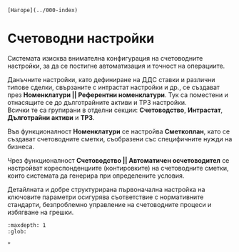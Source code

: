 ```{only} html
[Нагоре](../000-index)
```

# Счетоводни настройки

Системата изисква внимателна конфигурация на счетоводните настройки, за да се постигне автоматизация и точност на операциите.    

Данъчните настройки, като дефиниране на ДДС ставки и различни типове сделки, свързаните с интрастат настройки и др., се създават през **Номенклатури || Референтни номенклатури**. Тук са поместени и отнасящите се до дълготрайните активи и ТРЗ настройки.  
Всички те са групирани в отделни секции: **Счетоводство**, **Интрастат**, **Дълготрайни активи** и **ТРЗ**.   

Във функционалност **Номенклатури** се настройва **Сметкоплан**, като се създават счетоводните сметки, съобразени със специфичните нужди на бизнеса.  

Чрез функционалност **Счетоводство || Автоматичен осчетоводител** се настройват кореспонденциите (контировките) на счетоводните сметки, които системата да генерира при определените условия.  

Детайлната и добре структурирана първоначална настройка на ключовите параметри осигурява съответствие с нормативните стандарти, безпроблемно управление на счетоводните процеси и избягване на грешки.  

```{toctree}
:maxdepth: 1
:glob:

*
```
